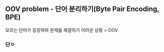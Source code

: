 ## OOV problem - 단어 분리하기(Byte Pair Encoding, BPE)

모르는 단어가 등장하여 문제를 해결하기 어려운 상황 = OOV

### 단ㅇ
<!--stackedit_data:
eyJoaXN0b3J5IjpbMTA5Mzc0NTAwXX0=
-->
